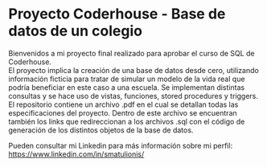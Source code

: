 # Proyecto Coderhouse - Base de datos de un colegio

Bienvenidos a mi proyecto final realizado para aprobar el curso de SQL de Coderhouse.<br> 
El proyecto implica la creación de una base de datos desde cero, utilizando información ficticia para tratar de simular un modelo de la vida real que podría beneficiar en este caso a una escuela. Se implementan distintas consultas y se hace uso de vistas, funciones, stored procedures y triggers.<br>
El repositorio contiene un archivo .pdf en el cual se detallan todas las especificaciones del proyecto. Dentro de este archivo se encuentran también los links que redireccionan a los archivos .sql con el código de generación de los distintos objetos de la base de datos.

Pueden consultar mi Linkedin para más información sobre mi perfil:<br>
https://www.linkedin.com/in/smatulionis/

